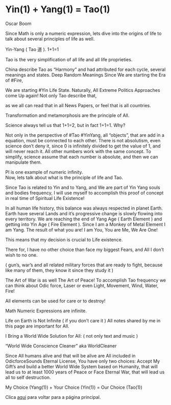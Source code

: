 # Yin(1) + Yang(1) = Tao(1)

Oscar Boom

Since Math is only a numeric expression, lets dive into the origins of life to talk about several principles of life as well.

Yin-Yang ( Tao 道 ). 1+1=1

Tao is the very simplification of all life and all life proprieties.

China describe Tao as “Harmony” and had attributed for each cycle, several meanings and states. Deep Random Meanings
Since We are starting the Era of #Fire,

We are starting #Yin Life State.
Naturally, All Extreme Politics Approaches come Up again!
Not only Tao describe that,

as we all can read that in all News Papers,
or feel that is all countries.

Transformation and metamorphosis are the principle of All.

Science always tell us that 1+1=2, but in fact 1+1=1. Why?

Not only in the perspective of #Tao #YinYang, all “objects”, that are add in a equation, must be connected to each other. There is not absolutism, even science don’t deny it, since 0 is infinitely divided to get the value of 1, and will never reach it. All other numbers work with the same concept. To simplify, science assume that each number is absolute, and then we can manipulate them.

PI is one example of numeric infinity.  
Now, lets talk about what is the principle of life and Tao.

Since Tao is related to Yin and to Yang, and We are part of Yin Yang souls and bodies frequency, I will use myself to accomplish this proof of concept in real time of Spiritual Life Existence!

In all human life history, this balance was always respected in planet Earth. Earth have several Lands and it’s progressive change is slowly flowing into every territory. We are reaching the end of Yang Age ( Earth Element ) and getting into Yin Age ( Fire Element ). Since I am a Monkey of Metal Element I am Yang. The result of what you are! I am You, You are Me, We Are One!

This means that my decision is crucial to Life existence.

There for, I have no other choice than face my biggest Fears, and All I don’t wish to no one.

( gun’s, war’s and all related military forces that are ready to fight, because like many of them, they know it since they study it )

The Art of War is as well The Art of Peace!
To accomplish Tao frequency we can think about Odic force, Laser or even Light, Movement, Wind, Water, Fire!

All elements can be used for care or to destroy!

Math Numeric Expressions are infinite.

Life on Earth is Not Infinite ( if you don’t care it )
All notes shared by me in this page are important for All.

I Bring a World Wide Solution for All: ( not only text and music )

“World Wide Conscience Cleaner” aka WorldCleaner

Since All humans alive and that will be alive are All included in OdicforceSounds Eternal License, You have only two choices:
Accept My Gift’s and build a better World Wide System based on Humanity, that will lead us to at least 1000 years of Peace or Face Eternal War, that will lead us all to self destruction.

My Choice (Yang(1)) + Your Choice (Yin(1)) = Our Choice (Tao(1))

Clica [aqui](../README.md) para voltar para a página principal.
